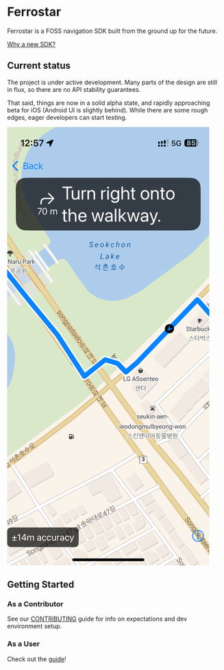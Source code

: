 # Ferrostar

Ferrostar is a FOSS navigation SDK built from the ground up for the future.

[Why a new SDK?](https://stadiamaps.notion.site/Next-Gen-Navigation-SDK-f16f987bfa5a455296b0671636033cdb)

## Current status

The project is under active development.
Many parts of the design are still in flux,
so there are no API stability guarantees.

That said, things are now in a solid alpha state,
and rapidly approaching beta for iOS (Android UI is slightly behind).
While there are some rough edges, eager developers can start testing.

![A screenshot of the current status](screenshot.png)

## Getting Started

### As a Contributor

See our [CONTRIBUTING](CONTRIBUTING.md) guide
for info on expectations and dev environment setup.

### As a User

Check out the [guide](guide/)!
